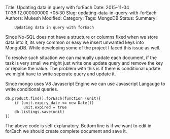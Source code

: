 Title: Updating data in query with forEach
Date: 2015-11-04 17:36:12.000000000 +05:30
Slug: updating-data-in-query-with-forEach
Authors: Mukesh
Modified: 
Category: 
Tags: MongoDB
Status: 
Summary: 

        Updating data in query with forEach 

Since No-SQL does not have a structure or columns fixed when we store data into it, its very common or easy we insert unwanted keys into MongoDB. 
While developing some of the project I faced this issue as well. 

To resolve such situation we can manually update each document, if the task is very small we might just write one update query and remove the key or repalce the value. The problem with this is if there is conditional update we might have to write seperate query and update it. 

Since mongo uses V8 Javascript Engine we can use Javascript Langauge to write conditional queries. 


	db.product.find().forEach(function (unit){
	    if (unit.expiry_date <= new Date())
	    	unit.expired = true
	    db.listings.save(unit)
	})

The above code is self explanatory. Bottom line is if we want to edit in forEach we should create complete document and save it. 